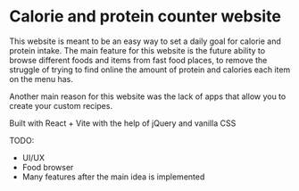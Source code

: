 # Calorie and protein counter website

This website is meant to be an easy way to set a daily goal for calorie and protein intake. 
The main feature for this website is the future ability to browse different foods and items from fast food places, to remove the struggle of trying to find online the amount of protein and calories each item on the menu has.

Another main reason for this website was the lack of apps that allow you to create your custom recipes.

Built with React + Vite with the help of jQuery and vanilla CSS

TODO:
- UI/UX
- Food browser
- Many features after the main idea is implemented